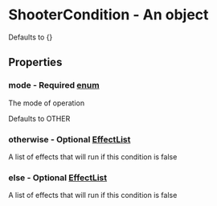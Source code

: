 

# ShooterCondition - An object



Defaults to {}



## Properties



### mode - Required [enum](enum)



 The mode of operation



Defaults to OTHER



### otherwise - Optional [EffectList](EffectList)



 A list of effects that will run if this condition is false



### else - Optional [EffectList](EffectList)



 A list of effects that will run if this condition is false

